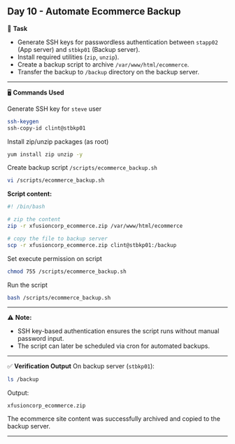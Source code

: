 ## Day 10 - Automate Ecommerce Backup

📌 **Task**

* Generate SSH keys for passwordless authentication between `stapp02` (App server) and `stbkp01` (Backup server).
* Install required utilities (`zip`, `unzip`).
* Create a backup script to archive `/var/www/html/ecommerce`.
* Transfer the backup to `/backup` directory on the backup server.

---

🖥️ **Commands Used**

Generate SSH key for `steve` user

```bash
ssh-keygen
ssh-copy-id clint@stbkp01
```

Install zip/unzip packages (as root)

```bash
yum install zip unzip -y
```

Create backup script `/scripts/ecommerce_backup.sh`

```bash
vi /scripts/ecommerce_backup.sh
```

**Script content:**

```bash
#! /bin/bash

# zip the content
zip -r xfusioncorp_ecommerce.zip /var/www/html/ecommerce

# copy the file to backup server
scp -r xfusioncorp_ecommerce.zip clint@stbkp01:/backup
```

Set execute permission on script

```bash
chmod 755 /scripts/ecommerce_backup.sh
```

Run the script

```bash
bash /scripts/ecommerce_backup.sh
```

---

⚠️ **Note:**

* SSH key-based authentication ensures the script runs without manual password input.
* The script can later be scheduled via cron for automated backups.

---

✅ **Verification Output**
On backup server (`stbkp01`):

```bash
ls /backup
```

Output:

```
xfusioncorp_ecommerce.zip
```

The ecommerce site content was successfully archived and copied to the backup server.

---
